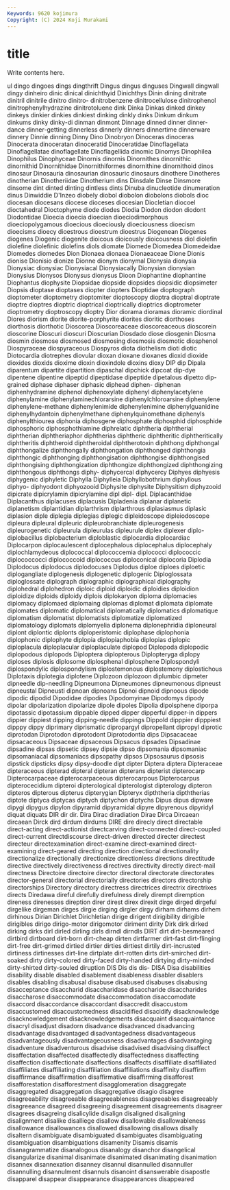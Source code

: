 ```yaml
---
Keywords: 9620 kojimura
Copyright: (C) 2024 Koji Murakami
---
```


# title

Write contents here.



ul dingo dingoes
dings dingthrift Dingus dingus dinguses Dingwall dingwall dingy dinheiro dinic
dinical dinichthyid Dinichthys Dinin dining dinitrate dinitril dinitrile dinitro dinitro-
dinitrobenzene dinitrocellulose dinitrophenol dinitrophenylhydrazine dinitrotoluene dink Dinka Dinkas dinked dinkey
dinkeys dinkier dinkies dinkiest dinking dinkly dinks Dinkum dinkum dinkums
dinky dinky-di dinman dinmont Dinnage dinned dinner dinner-dance dinner-getting dinnerless
dinnerly dinners dinnertime dinnerware dinnery Dinnie dinning Dinny Dino Dinobryon
Dinoceras dinoceras Dinocerata dinoceratan dinoceratid Dinoceratidae Dinoflagellata Dinoflagellatae dinoflagellate Dinoflagellida
dinomic Dinomys Dinophilea Dinophilus Dinophyceae Dinornis dinornis Dinornithes dinornithic dinornithid
Dinornithidae Dinornithiformes dinornithine dinornithoid dinos dinosaur Dinosauria dinosaurian dinosauric dinosaurs
dinothere Dinotheres dinotherian Dinotheriidae Dinotherium dins Dinsdale Dinse Dinsmore dinsome
dint dinted dinting dintless dints Dinuba dinucleotide dinumeration dinus Dinwiddie
D'Inzeo diobely diobol diobolon diobolons diobols dioc diocesan diocesans diocese
dioceses diocesian Diocletian diocoel dioctahedral Dioctophyme diode diodes Diodia Diodon
diodon diodont Diodontidae Dioecia dioecia dioecian dioeciodimorphous dioeciopolygamous dioecious dioeciously
dioeciousness dioecism dioecisms dioecy dioestrous dioestrum dioestrus Diogenean Diogenes diogenes
Diogenic diogenite dioicous dioicously dioicousness diol diolefin diolefine diolefinic diolefins
diols diomate Diomede Diomedea Diomedeidae Diomedes diomedes Dion Dionaea dionaea
Dionaeaceae Dione Dionis dionise Dionisio dionize Dionne dionym dionymal Dionysia
dionysia Dionysiac dionysiac Dionysiacal Dionysiacally Dionysian dionysian Dionysius Dionysos Dionysus
dionysus Dioon Diophantine diophantine Diophantus diophysite Diopsidae diopside diopsides diopsidic
diopsimeter Diopsis dioptase dioptases diopter diopters Dioptidae dioptograph dioptometer dioptometry
dioptomiter dioptoscopy dioptra dioptral dioptrate dioptre dioptres dioptric dioptrical dioptrically
dioptrics dioptrometer dioptrometry dioptroscopy dioptry Dior diorama dioramas dioramic diordinal
Diores diorism diorite diorite-porphyrite diorites dioritic diorthoses diorthosis diorthotic Dioscorea
Dioscoreaceae dioscoreaceous dioscorein dioscorine Dioscuri dioscuri Dioscurian Diosdado diose diosgenin
Diosma diosmin diosmose diosmosed diosmosing diosmosis diosmotic diosphenol Diospyraceae diospyraceous
Diospyros diota diothelism dioti diotic Diotocardia diotrephes diovular dioxan dioxane
dioxanes dioxid dioxide dioxides dioxids dioxime dioxin dioxindole dioxins dioxy
DIP dip Dipala diparentum dipartite dipartition dipaschal dipchick dipcoat dip-dye
dipentene dipentine dipeptid dipeptidase dipeptide dipetalous dipetto dip-grained diphase diphaser
diphasic diphead diphen- diphenan diphenhydramine diphenol diphenoxylate diphenyl diphenylacetylene diphenylamine
diphenylaminechlorarsine diphenylchloroarsine diphenylene diphenylene-methane diphenylenimide diphenylenimine diphenylguanidine diphenylhydantoin diphenylmethane diphenylquinomethane
diphenyls diphenylthiourea diphonia diphosgene diphosphate diphosphid diphosphide diphosphoric diphosphothiamine diphrelatic
diphtheria diphtherial diphtherian diphtheriaphor diphtherias diphtheric diphtheritic diphtheritically diphtheritis diphtheroid
diphtheroidal diphtherotoxin diphthong diphthongal diphthongalize diphthongally diphthongation diphthonged diphthongia diphthongic
diphthonging diphthongisation diphthongise diphthongised diphthongising diphthongization diphthongize diphthongized diphthongizing diphthongous
diphthongs diphy- diphycercal diphycercy Diphyes diphyesis diphygenic diphyletic Diphylla Diphylleia
Diphyllobothrium diphyllous diphyo- diphyodont diphyozooid Diphysite diphysite Diphysitism diphyzooid dipicrate
dipicrylamin dipicrylamine dipl dipl- dipl. Diplacanthidae Diplacanthus diplacuses diplacusis Dipladenia
diplanar diplanetic diplanetism diplantidian diplarthrism diplarthrous diplasiasmus diplasic diplasion diple
diplegia diplegias diplegic dipleidoscope dipleiodoscope dipleura dipleural dipleuric dipleurobranchiate dipleurogenesis
dipleurogenetic dipleurula dipleurulas dipleurule diplex diplexer diplo- diplobacillus diplobacterium diploblastic
diplocardia diplocardiac Diplocarpon diplocaulescent diplocephalous diplocephalus diplocephaly diplochlamydeous diplococcal diplococcemia
diplococci diplococcic diplococcocci diplococcoid diplococcus diploconical diplocoria Diplodia Diplodocus diplodocus
diplodocuses Diplodus diploe diploes diploetic diplogangliate diplogenesis diplogenetic diplogenic Diploglossata
diploglossate diplograph diplographic diplographical diplography diplohedral diplohedron diploic diploid diploidic
diploidies diploidion diploidize diploids diploidy diplois diplokaryon diploma diplomacies diplomacy
diplomaed diplomaing diplomas diplomat diplomata diplomate diplomates diplomatic diplomatical diplomatically
diplomatics diplomatique diplomatism diplomatist diplomatists diplomatize diplomatized diplomatology diplomats diplomyelia
diplonema diplonephridia diploneural diplont diplontic diplonts diploperistomic diplophase diplophonia diplophonic
diplophyte diplopia diplopiaphobia diplopias diplopic diploplacula diploplacular diploplaculate diplopod Diplopoda
diplopodic diplopodous diplopods Diploptera diplopterous Diplopteryga diplopy diploses diplosis diplosome
diplosphenal diplosphene Diplospondyli diplospondylic diplospondylism diplostemonous diplostemony diplostichous Diplotaxis diplotegia
diplotene Diplozoon diplozoon diplumbic dipmeter dipneedle dip-needling Dipneumona Dipneumones dipneumonous
dipneust dipneustal Dipneusti dipnoan dipnoans Dipnoi dipnoid dipnoous dipode dipodic
dipodid Dipodidae dipodies Dipodomyinae Dipodomys dipody dipolar dipolarization dipolarize dipole
dipoles Dipolia dipolsphene diporpa dipotassic dipotassium dippable dipped dipper dipperful
dipper-in dippers dippier dippiest dipping dipping-needle dippings Dippold dipppier dipppiest
dipppy dippy diprimary diprismatic dipropargyl dipropellant dipropyl diprotic diprotodan Diprotodon
diprotodont Diprotodontia dips Dipsacaceae dipsacaceous Dipsaceae dipsaceous Dipsacus dipsades Dipsadinae
dipsadine dipsas dipsetic dipsey dipsie dipso dipsomania dipsomaniac dipsomaniacal dipsomaniacs
dipsopathy dipsos Dipsosaurus dipsosis dipstick dipsticks dipsy dipsy-doodle dipt dipter
Diptera diptera Dipteraceae dipteraceous dipterad dipteral dipteran dipterans dipterist dipterocarp
Dipterocarpaceae dipterocarpaceous dipterocarpous Dipterocarpus dipterocecidium dipteroi dipterological dipterologist dipterology dipteron
dipteros dipterous dipterus dipterygian Dipteryx dipththeria dipththerias diptote diptyca diptycas
diptych diptychon diptychs Dipus dipus dipware dipygi dipygus dipylon dipyramid
dipyramidal dipyre dipyrenous dipyridyl diquat diquats DIR dir dir. Dira
Dirac diradiation Dirae Dirca Dircaean dircaean Dirck dird dirdum dirdums
DIRE dire direcly direct directable direct-acting direct-actionist directcarving direct-connected direct-coupled
direct-current directdiscourse direct-driven directed directer directest directeur directexamination direct-examine direct-examined
direct-examining direct-geared directing direction directional directionality directionalize directionally directionize directionless
directions directitude directive directively directiveness directives directivity directly direct-mail directness
Directoire directoire director directoral directorate directorates director-general directorial directorially directories
directors directorship directorships Directory directory directress directrices directrix directrixes directs
Diredawa direful direfully direfulness direly dirempt diremption direness direnesses direption
direr direst direx direxit dirge dirged dirgeful dirgelike dirgeman dirges
dirgie dirging dirgler dirgy dirham dirhams dirhem dirhinous Dirian Dirichlet
Dirichletian dirige dirigent dirigibility dirigible dirigibles dirigo dirigo-motor dirigomotor diriment
dirity Dirk dirk dirked dirking dirks dirl dirled dirling dirls
dirndl dirndls DIRT dirt dirt-besmeared dirtbird dirtboard dirt-born dirt-cheap dirten
dirtfarmer dirt-fast dirt-flinging dirt-free dirt-grimed dirtied dirtier dirties dirtiest dirtily
dirt-incrusted dirtiness dirtinesses dirt-line dirtplate dirt-rotten dirts dirt-smirched dirt-soaked dirty
dirty-colored dirty-faced dirty-handed dirtying dirty-minded dirty-shirted dirty-souled diruption DIS Dis
dis dis- DISA Disa disabilities disability disable disabled disablement disableness
disabler disablers disables disabling disabusal disabuse disabused disabuses disabusing disacceptance
disaccharid disaccharidase disaccharide disaccharides disaccharose disaccommodate disaccommodation disaccomodate disaccord disaccordance
disaccordant disaccredit disaccustom disaccustomed disaccustomedness disacidified disacidify disacknowledge disacknowledgement disacknowledgements
disacquaint disacquaintance disacryl disadjust disadorn disadvance disadvanced disadvancing disadvantage disadvantaged
disadvantagedness disadvantageous disadvantageously disadvantageousness disadvantages disadvantaging disadventure disadventurous disadvise disadvised
disadvising disaffect disaffectation disaffected disaffectedly disaffectedness disaffecting disaffection disaffectionate disaffections
disaffects disaffiliate disaffiliated disaffiliates disaffiliating disaffiliation disaffiliations disaffinity disaffirm disaffirmance
disaffirmation disaffirmative disaffirming disafforest disafforestation disafforestment disagglomeration disaggregate disaggregated disaggregation
disaggregative disagio disagree disagreeability disagreeable disagreeableness disagreeables disagreeably disagreeance disagreed
disagreeing disagreement disagreements disagreer disagrees disagreing disalicylide disalign disaligned disaligning
disalignment disalike disalliege disallow disallowable disallowableness disallowance disallowances disallowed disallowing
disallows disally disaltern disambiguate disambiguated disambiguates disambiguating disambiguation disambiguations disamenity
Disamis disamis disanagrammatize disanalogous disanalogy disanchor disangelical disangularize disanimal disanimate
disanimated disanimating disanimation disannex disannexation disanney disannul disannulled disannuller disannulling
disannulment disannuls disanoint disanswerable disapostle disapparel disappear disappearance disappearances disappeared

